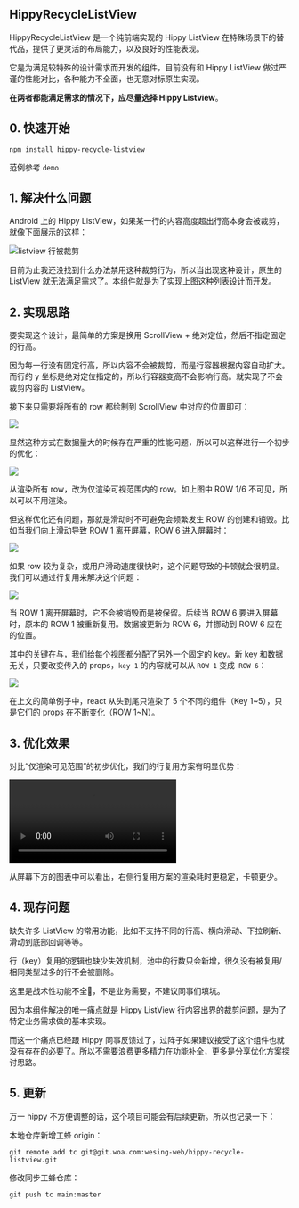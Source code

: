 HippyRecycleListView
----

HippyRecycleListView 是一个纯前端实现的 Hippy ListView 在特殊场景下的替代品，提供了更灵活的布局能力，以及良好的性能表现。

它是为满足较特殊的设计需求而开发的组件，目前没有和 Hippy ListView 做过严谨的性能对比，各种能力不全面，也无意对标原生实现。

**在两者都能满足需求的情况下，应尽量选择 Hippy Listview**。

## 0. 快速开始

```
npm install hippy-recycle-listview
```

范例参考 `demo`

## 1. 解决什么问题

Android 上的 Hippy ListView，如果某一行的内容高度超出行高本身会被裁剪，就像下面展示的这样：

![listview 行被裁剪](./assets/1.png)

目前为止我还没找到什么办法禁用这种裁剪行为，所以当出现这种设计，原生的 ListView 就无法满足需求了。本组件就是为了实现上图这种列表设计而开发。

## 2. 实现思路

要实现这个设计，最简单的方案是换用 ScrollView + 绝对定位，然后不指定固定的行高。

因为每一行没有固定行高，所以内容不会被裁剪，而是行容器根据内容自动扩大。而行的 y 坐标是绝对定位指定的，所以行容器变高不会影响行高。就实现了不会裁剪内容的 ListView。

接下来只需要将所有的 row 都绘制到 ScrollView 中对应的位置即可：

![](./assets/3.png)

显然这种方式在数据量大的时候存在严重的性能问题，所以可以这样进行一个初步的优化：

![](./assets/4.png)


从渲染所有 row，改为仅渲染可视范围内的 row。如上图中 ROW 1/6 不可见，所以可以不用渲染。

但这样优化还有问题，那就是滑动时不可避免会频繁发生 ROW 的创建和销毁。比如当我们向上滑动导致 ROW 1 离开屏幕，ROW 6 进入屏幕时：

![](./assets/5.png)

如果 row 较为复杂，或用户滑动速度很快时，这个问题导致的卡顿就会很明显。我们可以通过行复用来解决这个问题：

![](./assets/6.png)

当 ROW 1 离开屏幕时，它不会被销毁而是被保留。后续当 ROW 6 要进入屏幕时，原本的 ROW 1 被重新复用。数据被更新为 ROW 6，并挪动到 ROW 6 应在的位置。

其中的关键在与，我们给每个视图都分配了另外一个固定的 key。新 key 和数据无关，只要改变传入的 props，`key 1` 的内容就可以从 `ROW 1` 变成` ROW 6`：

![](./assets/7.png)

在上文的简单例子中，react 从头到尾只渲染了 5 个不同的组件（Key 1~5），只是它们的 props 在不断变化（ROW 1~N）。

## 3. 优化效果

对比“仅渲染可见范围”的初步优化，我们的行复用方案有明显优势：

![性能对比](./assets/compare.mp4)

从屏幕下方的图表中可以看出，右侧行复用方案的渲染耗时更稳定，卡顿更少。

## 4. 现存问题

缺失许多 ListView 的常用功能，比如不支持不同的行高、横向滑动、下拉刷新、滑动到底部回调等等。

行（key）复用的逻辑也缺少失效机制，池中的行数只会新增，很久没有被复用/相同类型过多的行不会被删除。

这里是战术性功能不全🐶，不是业务需要，不建议同事们填坑。

因为本组件解决的唯一痛点就是 Hippy ListView 行内容出界的裁剪问题，是为了特定业务需求做的基本实现。

而这一个痛点已经跟 Hippy 同事反馈过了，过阵子如果建议接受了这个组件也就没有存在的必要了。所以不需要浪费更多精力在功能补全，更多是分享优化方案探讨思路。

## 5. 更新

万一 hippy 不方便调整的话，这个项目可能会有后续更新。所以也记录一下：

本地仓库新增工蜂 origin：

```
git remote add tc git@git.woa.com:wesing-web/hippy-recycle-listview.git
```

修改同步工蜂仓库：

```
git push tc main:master
```